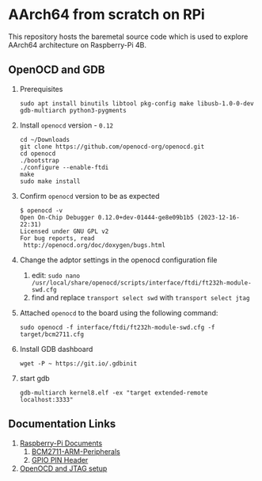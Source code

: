 # AArch64 from scratch on RPi

This repository hosts the baremetal source code which is used to explore AArch64 architecture on Raspberry-Pi 4B.

## OpenOCD and GDB

1. Prerequisites
   ```
   sudo apt install binutils libtool pkg-config make libusb-1.0-0-dev gdb-multiarch python3-pygments
   ```

1. Install `openocd` version - `0.12`
   ```
   cd ~/Downloads
   git clone https://github.com/openocd-org/openocd.git
   cd openocd
   ./bootstrap
   ./configure --enable-ftdi
   make
   sudo make install
   ```
1. Confirm `openocd` version to be as expected
   ```
   $ openocd -v
   Open On-Chip Debugger 0.12.0+dev-01444-ge8e09b1b5 (2023-12-16-22:31)
   Licensed under GNU GPL v2
   For bug reports, read
   	http://openocd.org/doc/doxygen/bugs.html
   ```
1. Change the adptor settings in the openocd configuration file
   1. edit: `sudo nano /usr/local/share/openocd/scripts/interface/ftdi/ft232h-module-swd.cfg`
   1. find and replace `transport select swd` with `transport select jtag`
1. Attached `openocd` to the board using the following command:
   ```
   sudo openocd -f interface/ftdi/ft232h-module-swd.cfg -f target/bcm2711.cfg
   ```
1. Install GDB dashboard
   ```
   wget -P ~ https://git.io/.gdbinit
   ```
1. start gdb
   ```
   gdb-multiarch kernel8.elf -ex "target extended-remote localhost:3333"
   ```

## Documentation Links
1. [Raspberry-Pi Documents](https://www.raspberrypi.com/documentation/)
   1. [BCM2711-ARM-Peripherals](https://datasheets.raspberrypi.com/bcm2711/bcm2711-peripherals.pdf)
   1. [GPIO PIN Header](https://www.raspberrypi.com/documentation/computers/raspberry-pi.html#gpio-and-the-40-pin-header)
1. [OpenOCD and JTAG setup](https://medium.com/@0xNoor/setup-openocd-with-jtag-uart-on-raspberry-pi-4-using-ft232h-da05ca01c693)